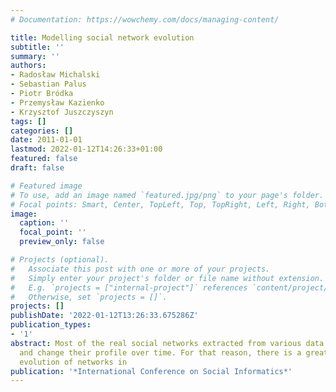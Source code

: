 ```yaml
---
# Documentation: https://wowchemy.com/docs/managing-content/

title: Modelling social network evolution
subtitle: ''
summary: ''
authors:
- Radosław Michalski
- Sebastian Palus
- Piotr Bródka
- Przemysław Kazienko
- Krzysztof Juszczyszyn
tags: []
categories: []
date: 2011-01-01
lastmod: 2022-01-12T14:26:33+01:00
featured: false
draft: false

# Featured image
# To use, add an image named `featured.jpg/png` to your page's folder.
# Focal points: Smart, Center, TopLeft, Top, TopRight, Left, Right, BottomLeft, Bottom, BottomRight.
image:
  caption: ''
  focal_point: ''
  preview_only: false

# Projects (optional).
#   Associate this post with one or more of your projects.
#   Simply enter your project's folder or file name without extension.
#   E.g. `projects = ["internal-project"]` references `content/project/deep-learning/index.md`.
#   Otherwise, set `projects = []`.
projects: []
publishDate: '2022-01-12T13:26:33.675286Z'
publication_types:
- '1'
abstract: Most of the real social networks extracted from various data sources evolve
  and change their profile over time. For that reason, there is a great need to model
  evolution of networks in
publication: '*International Conference on Social Informatics*'
---
```

